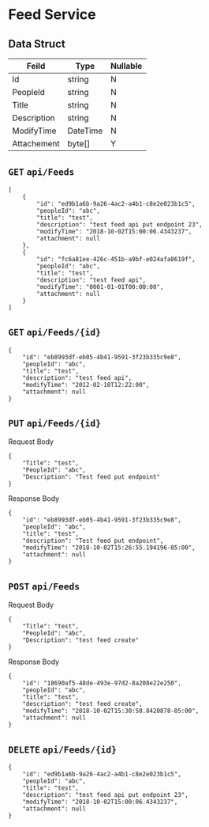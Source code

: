 # Feed Service
## Data Struct
| Feild | Type | Nullable |
|-------|------|----------|
|Id|string|N|key
|PeopleId|string|N|
|Title|string|N|
|Description|string|N|
|ModifyTime|DateTime|N|
|Attachement|byte[]|Y|

## `GET` `api/Feeds`
```
[
    {
        "id": "ed9b1a6b-9a26-4ac2-a4b1-c8e2e023b1c5",
        "peopleId": "abc",
        "title": "test",
        "description": "test feed api put endpoint 23",
        "modifyTime": "2018-10-02T15:00:06.4343237",
        "attachment": null
    },
    {
        "id": "fc6a81ee-426c-451b-a9bf-e024afa8619f",
        "peopleId": "abc",
        "title": "test",
        "description": "test feed api",
        "modifyTime": "0001-01-01T00:00:00",
        "attachment": null
    }
]
```

## `GET` `api/Feeds/{id}`
```
{
    "id": "eb8993df-eb05-4b41-9591-3f23b335c9e8",
    "peopleId": "abc",
    "title": "test",
    "description": "test feed api",
    "modifyTime": "2012-02-10T12:22:00",
    "attachment": null
}
```

## `PUT` `api/Feeds/{id}`

Request Body
```
{
    "Title": "test",
    "PeopleId": "abc",
    "Description": "Test feed put endpoint"
}
```

Response Body
```
{
    "id": "eb8993df-eb05-4b41-9591-3f23b335c9e8",
    "peopleId": "abc",
    "title": "test",
    "description": "Test feed put endpoint",
    "modifyTime": "2018-10-02T15:26:55.194196-05:00",
    "attachment": null
}
```

## `POST` `api/Feeds`

Request Body
```
{
    "Title": "test",
    "PeopleId": "abc",
    "Description": "test feed create"
}
```

Response Body
```
{
    "id": "18690af5-48de-493e-97d2-8a208e22e250",
    "peopleId": "abc",
    "title": "test",
    "description": "test feed create",
    "modifyTime": "2018-10-02T15:30:58.8420878-05:00",
    "attachment": null
}
```

## `DELETE` `api/Feeds/{id}`
```
{
    "id": "ed9b1a6b-9a26-4ac2-a4b1-c8e2e023b1c5",
    "peopleId": "abc",
    "title": "test",
    "description": "test feed api put endpoint 23",
    "modifyTime": "2018-10-02T15:00:06.4343237",
    "attachment": null
}
```




